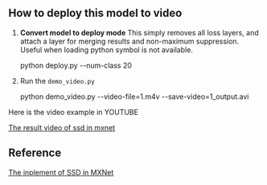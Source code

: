 ## How to deploy this model to video

 1. **Convert model to deploy mode**
 This simply removes all loss layers, and attach a layer for merging results and non-maximum suppression.
Useful when loading python symbol is not available.

    python deploy.py --num-class 20
 
 2. Run the `demo_video.py`

    python demo_video.py --video-file=1.m4v --save-video=1_output.avi

Here is the video example in YOUTUBE

[The result video of ssd in mxnet ](https://www.youtube.com/watch?v=u1w8Re-tU0g&feature=youtu.be)


## Reference

[The inplement of SSD in MXNet](https://github.com/dmlc/mxnet/tree/master/example/ssd)